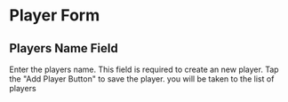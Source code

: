 # Player Form

## Players Name Field

Enter the players name. This field is required to create an new player.
Tap the "Add Player Button" to save the player. you will be taken to the list of players
